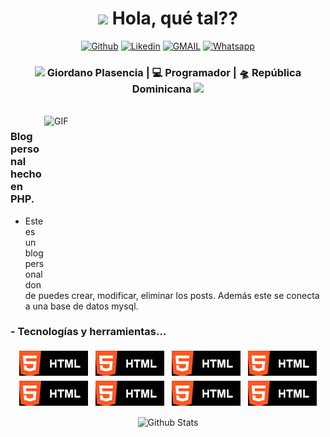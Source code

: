 <div align="center">
   <h1><img src="https://media.giphy.com/media/hvRJCLFzcasrR4ia7z/giphy.gif" width="25px"> Hola, qué tal??</h1>
</div>

<p align='center'>
   <a href="https://github.com/giordanoplas" target="_blank"><img alt="Github" src="https://img.shields.io/badge/GitHub-%2312100E.svg?&style=for-the-badge&logo=Github&logoColor=white" /></a> <a href="https://www.linkedin.com/in/giordano-plasencia-10040820/" target="_blank"><img alt="Likedin" src="https://img.shields.io/badge/Likedin-%2312100E.svg?&style=for-the-badge&logo=likedin&logoColor=white" /></a> <a href="mailto:gfidel05@gmail.com" target="_blank"><img alt="GMAIL" src="https://img.shields.io/badge/gmail-%231DA1F2.svg?&style=for-the-badge&logo=gmail&logoColor=white" /></a> <a href="https://wa.me/18297135750" target="_blank"><img alt="Whatsapp" src="https://img.shields.io/badge/whatsapp-%2729a4.svg?&style=for-the-badge&logo=whatsapp&logoColor=white" /></a>
</p>

<div align="center">
<h3><img src="https://media.giphy.com/media/WUlplcMpOCEmTGBtBW/giphy.gif" width="30"> Giordano Plasencia | 💻 Programador | 🛸  República Dominicana <img src="https://media.giphy.com/media/WUlplcMpOCEmTGBtBW/giphy.gif" width="30"></h3>
</div>
 
 
<br />
<img align="right" height="270px" width="450px" alt="GIF" src="https://media.giphy.com/media/3FjEPbKqEPhPpmC8uY/giphy.gif" />
<p align="center">
  <h3> Blog personal hecho en PHP.</h3>
</p>

 - Este es un blog personal donde puedes crear, modificar, eliminar los posts. Además este se conecta a una base de datos mysql.

### - Tecnologías y herramientas...

<p align="center">
  <img src="https://raw.githubusercontent.com/giordanoplas/giordanoplas/main/html.jpg" alt="html" style="vertical-align:top; margin:4px">
  <img src="https://raw.githubusercontent.com/giordanoplas/giordanoplas/main/html.jpg" alt="html" style="vertical-align:top; margin:4px">    
  <img src="https://raw.githubusercontent.com/giordanoplas/giordanoplas/main/html.jpg" alt="csharp" style="vertical-align:top; margin:4px">
  <img src="https://raw.githubusercontent.com/giordanoplas/giordanoplas/main/html.jpg" alt="js" style="vertical-align:top; margin:4px">
  <img src="https://raw.githubusercontent.com/giordanoplas/giordanoplas/main/html.jpg" alt="python" style="vertical-align:top; margin:4px">
  <img src="https://raw.githubusercontent.com/giordanoplas/giordanoplas/main/html.jpg" alt="react" style="vertical-align:top; margin:4px">
  <img src="https://raw.githubusercontent.com/giordanoplas/giordanoplas/main/html.jpg" alt="vue" style="vertical-align:top; margin:4px">
  <img src="https://raw.githubusercontent.com/giordanoplas/giordanoplas/main/html.jpg" alt="chrome" style="vertical-align:top; margin:4px">
</p>

<p align="center">
        <img src="https://raw.githubusercontent.com/bornmay/bornmay/Update/svg/Bottom.svg" alt="Github Stats" />
</p>
